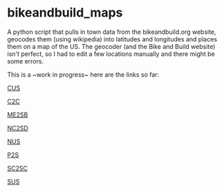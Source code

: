 # bikeandbuild_maps

A python script that pulls in town data from the bikeandbuild.org website, geocodes them (using wikipedia) into latitudes and longitudes and places them on a map of the US. The geocoder (and the Bike and Build website) isn't perfect, so I had to edit a few locations manually and there might be some errors.

This is a ~work in progress~ here are the links so far:

[CUS](http://jbirms.github.io/bikeandbuild_maps/cus/)

[C2C](http://jbirms.github.io/bikeandbuild_maps/c2c/)

[ME2SB](http://jbirms.github.io/bikeandbuild_maps/me2sb/)

[NC2SD](http://jbirms.github.io/bikeandbuild_maps/nc2sd/)

[NUS](http://jbirms.github.io/bikeandbuild_maps/nus/)

[P2S](http://jbirms.github.io/bikeandbuild_maps/p2s/)

[SC2SC](http://jbirms.github.io/bikeandbuild_maps/sc2sc/)

[SUS](http://jbirms.github.io/bikeandbuild_maps/sus/)
